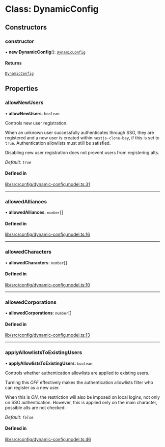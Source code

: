 # Class: DynamicConfig

## Constructors

### constructor

• **new DynamicConfig**(): [`DynamicConfig`](DynamicConfig.md)

#### Returns

[`DynamicConfig`](DynamicConfig.md)

## Properties

### allowNewUsers

• **allowNewUsers**: `boolean`

Controls new user registration.

When an unknown user successfully authenticates through SSO, they are
registered and a new user is created within `nestjs-clone-bay`, if this is
set to `true`. Authentication allowlists must still be satisfied.

Disabling new user registration does not prevent users from registering
alts.

_Default: `true`_

#### Defined in

[lib/src/config/dynamic-config.model.ts:31](https://github.com/joonashak/nestjs-clone-bay/blob/main/lib/src/config/dynamic-config.model.ts#L31)

___

### allowedAlliances

• **allowedAlliances**: `number`[]

#### Defined in

[lib/src/config/dynamic-config.model.ts:16](https://github.com/joonashak/nestjs-clone-bay/blob/main/lib/src/config/dynamic-config.model.ts#L16)

___

### allowedCharacters

• **allowedCharacters**: `number`[]

#### Defined in

[lib/src/config/dynamic-config.model.ts:10](https://github.com/joonashak/nestjs-clone-bay/blob/main/lib/src/config/dynamic-config.model.ts#L10)

___

### allowedCorporations

• **allowedCorporations**: `number`[]

#### Defined in

[lib/src/config/dynamic-config.model.ts:13](https://github.com/joonashak/nestjs-clone-bay/blob/main/lib/src/config/dynamic-config.model.ts#L13)

___

### applyAllowlistsToExistingUsers

• **applyAllowlistsToExistingUsers**: `boolean`

Controls whether authentication allowlists are applied to existing users.

Turning this _OFF_ effectively makes the authentication allowlists filter
who can register as a new user.

When this is _ON_, the restriction will also be imposed on local logins,
not only on SSO authentication. However, this is applied only on the main
character, possible alts are not checked.

_Default: `false`_

#### Defined in

[lib/src/config/dynamic-config.model.ts:46](https://github.com/joonashak/nestjs-clone-bay/blob/main/lib/src/config/dynamic-config.model.ts#L46)
